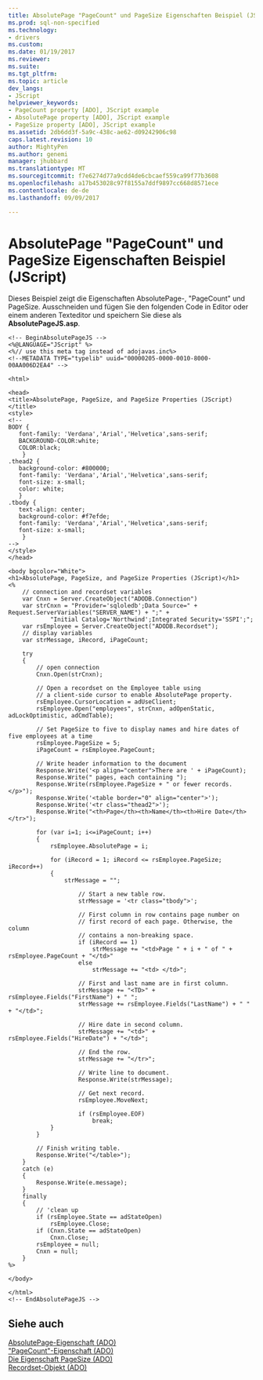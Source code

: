 ```yaml
---
title: AbsolutePage "PageCount" und PageSize Eigenschaften Beispiel (JScript) | Microsoft Docs
ms.prod: sql-non-specified
ms.technology:
- drivers
ms.custom: 
ms.date: 01/19/2017
ms.reviewer: 
ms.suite: 
ms.tgt_pltfrm: 
ms.topic: article
dev_langs:
- JScript
helpviewer_keywords:
- PageCount property [ADO], JScript example
- AbsolutePage property [ADO], JScript example
- PageSize property [ADO], JScript example
ms.assetid: 2db6dd3f-5a9c-438c-ae62-d09242906c98
caps.latest.revision: 10
author: MightyPen
ms.author: genemi
manager: jhubbard
ms.translationtype: MT
ms.sourcegitcommit: f7e6274d77a9cdd4de6cbcaef559ca99f77b3608
ms.openlocfilehash: a17b453028c97f8155a7ddf9897cc668d8571ece
ms.contentlocale: de-de
ms.lasthandoff: 09/09/2017

---
```

# <a name="absolutepage-pagecount-and-pagesize-properties-example-jscript"></a>AbsolutePage "PageCount" und PageSize Eigenschaften Beispiel (JScript)
Dieses Beispiel zeigt die Eigenschaften AbsolutePage-, "PageCount" und PageSize. Ausschneiden und fügen Sie den folgenden Code in Editor oder einem anderen Texteditor und speichern Sie diese als **AbsolutePageJS.asp**.  
  
```  
<!-- BeginAbsolutePageJS -->  
<%@LANGUAGE="JScript" %>  
<%// use this meta tag instead of adojavas.inc%>  
<!--METADATA TYPE="typelib" uuid="00000205-0000-0010-8000-00AA006D2EA4" -->  
  
<html>  
  
<head>  
<title>AbsolutePage, PageSize, and PageSize Properties (JScript)</title>  
<style>  
<!--  
BODY {  
   font-family: 'Verdana','Arial','Helvetica',sans-serif;  
   BACKGROUND-COLOR:white;  
   COLOR:black;  
    }  
.thead2 {  
   background-color: #800000;   
   font-family: 'Verdana','Arial','Helvetica',sans-serif;   
   font-size: x-small;  
   color: white;  
   }  
.tbody {   
   text-align: center;  
   background-color: #f7efde;  
   font-family: 'Verdana','Arial','Helvetica',sans-serif;   
   font-size: x-small;  
    }  
-->  
</style>  
</head>  
  
<body bgcolor="White">  
<h1>AbsolutePage, PageSize, and PageSize Properties (JScript)</h1>  
<%  
    // connection and recordset variables  
    var Cnxn = Server.CreateObject("ADODB.Connection")  
    var strCnxn = "Provider='sqloledb';Data Source=" + Request.ServerVariables("SERVER_NAME") + ";" +  
            "Initial Catalog='Northwind';Integrated Security='SSPI';";  
    var rsEmployee = Server.CreateObject("ADODB.Recordset");  
    // display variables  
    var strMessage, iRecord, iPageCount;  
  
    try  
    {  
        // open connection  
        Cnxn.Open(strCnxn);  
  
        // Open a recordset on the Employee table using  
        // a client-side cursor to enable AbsolutePage property.  
        rsEmployee.CursorLocation = adUseClient;  
        rsEmployee.Open("employees", strCnxn, adOpenStatic, adLockOptimistic, adCmdTable);  
  
        // Set PageSize to five to display names and hire dates of five employees at a time  
        rsEmployee.PageSize = 5;   
        iPageCount = rsEmployee.PageCount;  
  
        // Write header information to the document  
        Response.Write('<p align="center">There are ' + iPageCount);  
        Response.Write(" pages, each containing ");  
        Response.Write(rsEmployee.PageSize + " or fewer records.</p>");  
        Response.Write('<table border="0" align="center">');  
        Response.Write('<tr class="thead2">');  
        Response.Write("<th>Page</th><th>Name</th><th>Hire Date</th></tr>");  
  
        for (var i=1; i<=iPageCount; i++)  
        {  
            rsEmployee.AbsolutePage = i;  
  
            for (iRecord = 1; iRecord <= rsEmployee.PageSize; iRecord++)  
            {  
                strMessage = "";  
  
                    // Start a new table row.  
                    strMessage = '<tr class="tbody">';  
  
                    // First column in row contains page number on  
                    // first record of each page. Otherwise, the column  
                    // contains a non-breaking space.  
                    if (iRecord == 1)  
                        strMessage += "<td>Page " + i + " of " + rsEmployee.PageCount + "</td>"  
                    else  
                        strMessage += "<td> </td>";  
  
                    // First and last name are in first column.  
                    strMessage += "<TD>" + rsEmployee.Fields("FirstName") + " ";  
                    strMessage += rsEmployee.Fields("LastName") + " " + "</td>";  
  
                    // Hire date in second column.  
                    strMessage += "<td>" + rsEmployee.Fields("HireDate") + "</td>";  
  
                    // End the row.  
                    strMessage += "</tr>";  
  
                    // Write line to document.  
                    Response.Write(strMessage);  
  
                    // Get next record.  
                    rsEmployee.MoveNext;  
  
                    if (rsEmployee.EOF)  
                        break;  
            }  
        }  
  
        // Finish writing table.  
        Response.Write("</table>");  
    }  
    catch (e)  
    {  
        Response.Write(e.message);  
    }  
    finally  
    {  
        // 'clean up  
        if (rsEmployee.State == adStateOpen)  
            rsEmployee.Close;  
        if (Cnxn.State == adStateOpen)  
            Cnxn.Close;  
        rsEmployee = null;  
        Cnxn = null;  
    }  
%>  
  
</body>  
  
</html>  
<!-- EndAbsolutePageJS -->  
```  
  
## <a name="see-also"></a>Siehe auch  
 [AbsolutePage-Eigenschaft (ADO)](../../../ado/reference/ado-api/absolutepage-property-ado.md)   
 ["PageCount"-Eigenschaft (ADO)](../../../ado/reference/ado-api/pagecount-property-ado.md)   
 [Die Eigenschaft PageSize (ADO)](../../../ado/reference/ado-api/pagesize-property-ado.md)   
 [Recordset-Objekt (ADO)](../../../ado/reference/ado-api/recordset-object-ado.md)
